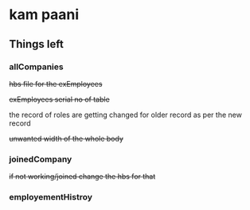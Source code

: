 # kam paani

## Things left

### allCompanies

~~hbs file for the exEmployees~~

~~exEmployees serial no of table~~

the record of roles are getting changed for older record as per the new record

~~unwanted width of the whole body~~

### joinedCompany

~~if not working/joined change the hbs for that~~

### employementHistroy
